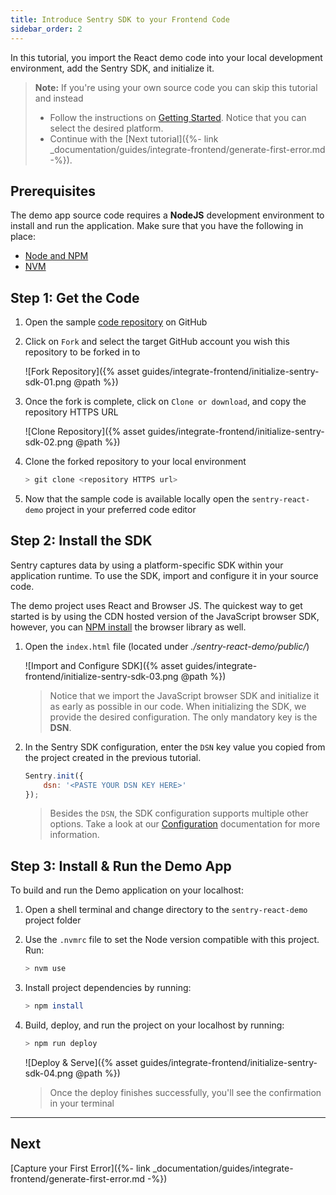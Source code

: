 ```yaml
---
title: Introduce Sentry SDK to your Frontend Code
sidebar_order: 2
---
```


In this tutorial, you import the React demo code into your local development environment, add the Sentry SDK, and initialize it.

> **Note:** If you're using your own source code you can skip this tutorial and instead
>
> * Follow the instructions on [Getting Started](https://docs.sentry.io/error-reporting/quickstart/?platform=browser). Notice that you can select the desired platform. 
> * Continue with the [Next tutorial]({%- link _documentation/guides/integrate-frontend/generate-first-error.md -%}).

## Prerequisites

The demo app source code requires a **NodeJS** development environment to install and run the application. Make sure that you have the following in place:

- [Node and NPM](https://nodejs.org/en/)
- [NVM](https://github.com/nvm-sh/nvm)

## Step 1: Get the Code

1. Open the sample [code repository](https://github.com/idosun/sentry-react-demo) on GitHub

2. Click on `Fork` and select the target GitHub account you wish this repository to be forked in to

    ![Fork Repository]({% asset guides/integrate-frontend/initialize-sentry-sdk-01.png @path %})

3. Once the fork is complete, click on `Clone or download`, and copy the repository HTTPS URL

    ![Clone Repository]({% asset guides/integrate-frontend/initialize-sentry-sdk-02.png @path %})

4. Clone the forked repository to your local environment

    ```bash
    > git clone <repository HTTPS url>
    ```

5. Now that the sample code is available locally open the `sentry-react-demo` project in your preferred code editor

## Step 2: Install the SDK

Sentry captures data by using a platform-specific SDK within your application runtime. To use the SDK, import and configure it in your source code.

The demo project uses React and Browser JS. The quickest way to get started is by using the CDN hosted version of the JavaScript browser SDK, however, you can [NPM install](https://docs.sentry.io/error-reporting/quickstart/?platform=browsernpm) the browser library as well.

1. Open the `index.html` file (located under _./sentry-react-demo/public/_)

    ![Import and Configure SDK]({% asset guides/integrate-frontend/initialize-sentry-sdk-03.png @path %})
    
    > Notice that we import the JavaScript browser SDK and initialize it as early as possible in our code. When initializing the SDK, we provide the desired configuration. The only mandatory key is the **DSN**.

2. In the Sentry SDK configuration, enter the `DSN` key value you copied from the project created in the previous tutorial. 

    ```javascript
    Sentry.init({
        dsn: '<PASTE YOUR DSN KEY HERE>'
    });
    ```

    > Besides the `DSN`, the SDK configuration supports multiple other options. Take a look at our [Configuration](https://docs.sentry.io/error-reporting/configuration) documentation for more information.

## Step 3: Install & Run the Demo App

To build and run the Demo application on your localhost:

1. Open a shell terminal and change directory to the `sentry-react-demo` project folder

2. Use the `.nvmrc` file to set the Node version compatible with this project. Run:
     ```bash
    > nvm use
    ```

3. Install project dependencies by running:

     ```bash
    > npm install
    ```

4. Build, deploy, and run the project on your localhost by running:

     ```bash
    > npm run deploy
    ```

    ![Deploy & Serve]({% asset guides/integrate-frontend/initialize-sentry-sdk-04.png @path %})
    > Once the deploy finishes successfully, you'll see the confirmation in your terminal 

***

## Next

[Capture your First Error]({%- link _documentation/guides/integrate-frontend/generate-first-error.md -%})

